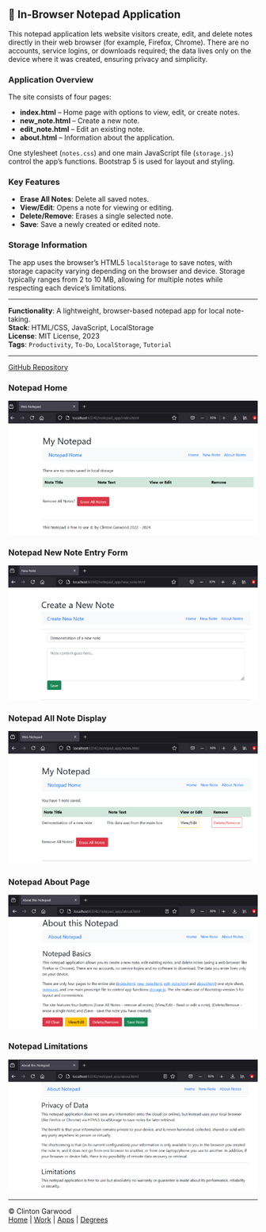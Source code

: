 ## 📝 In-Browser Notepad Application

This notepad application lets website visitors create, edit,
and delete notes directly in their web browser (for example, Firefox, Chrome).
There are no accounts, service logins, or downloads required;
the data lives only on the device where it was created, ensuring privacy and simplicity.

### Application Overview

The site consists of four pages:
- **index.html** – Home page with options to view, edit, or create notes.
- **new_note.html** – Create a new note.
- **edit_note.html** – Edit an existing note.
- **about.html** – Information about the application.

One stylesheet (`notes.css`) and one main JavaScript file (`storage.js`) control the app’s functions. Bootstrap 5 is used for layout and styling.

### Key Features

- **Erase All Notes**: Delete all saved notes.
- **View/Edit**: Opens a note for viewing or editing.
- **Delete/Remove**: Erases a single selected note.
- **Save**: Save a newly created or edited note.

### Storage Information

The app uses the browser’s HTML5 `localStorage` to save notes, with storage capacity varying depending on the browser and device. Storage typically ranges from 2 to 10 MB, allowing for multiple notes while respecting each device’s limitations.

---

**Functionality**: A lightweight, browser-based notepad app for local note-taking.  
**Stack**: HTML/CSS, JavaScript, LocalStorage  
**License**: MIT License, 2023  
**Tags**: `Productivity`, `To-Do`, `LocalStorage`, `Tutorial`

---

[GitHub Repository](https://github.com/theCodingProfessor/Round_Trip_Data_Python_Flask_MongoDB)

### Notepad Home 
![Notepad Home](../img/app_img/notepad_home.png 'The home page for the Notepad App.') 

### Notepad New Note Entry Form
![Notepad Form](../img/app_img/notepad_entry.png 'The web form used to collect information from the website visitor.') <br>

### Notepad All Note Display 
![Notes Display](../img/app_img/notepad_list.png 'All notes received from the user are displayed.') 

### Notepad About Page
![About Notepad](../img/app_img/notepad_about.png 'General data about the Notepad App.')

### Notepad Limitations
![Notepad Limits](../img/app_img/notepad_limits.png 'Statement on limits of the Notepad App.')

<hr>

&copy; Clinton Garwood  
[Home](../Hello_World.md) | [Work](../Experience) | [Apps](../Code_Apps) | [Degrees](../Degrees) 
